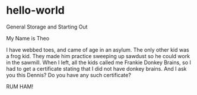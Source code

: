 # hello-world
General Storage and Starting Out

My Name is Theo

I have webbed toes, and came of age in an asylum. The only other kid was a frog kid.  They made him practice sweeping up sawdust so he could work in the sawmill.   When I left, all the kids called me Frankie Donkey Brains, so I had to get a certificate stating that I did not have donkey brains.  And I ask you this Dennis?  Do you have any such certificate?

RUM HAM!
